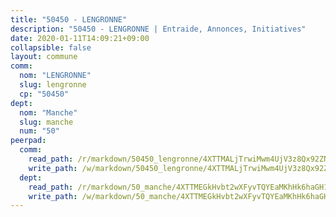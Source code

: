 ```yaml
---
title: "50450 - LENGRONNE"
description: "50450 - LENGRONNE | Entraide, Annonces, Initiatives"
date: 2020-01-11T14:09:21+09:00
collapsible: false
layout: commune
comm:
  nom: "LENGRONNE"
  slug: lengronne
  cp: "50450"
dept:
  nom: "Manche"
  slug: manche
  num: "50"
peerpad:
  comm:
    read_path: /r/markdown/50450_lengronne/4XTTMALjTrwiMwm4UjV3z8Qx92ZNcGcBYHqLPaEQ3G9stPaH1
    write_path: /w/markdown/50450_lengronne/4XTTMALjTrwiMwm4UjV3z8Qx92ZNcGcBYHqLPaEQ3G9stPaH1-K3TgV7WeS5LtpSka4BPLwjPApp53GBP6nWAxHw8mqzviqEWnoQsuFyzBw8zv5DgU6n7kBDFfWxUKbZ71isXSf8U3NCAxMH8Hnicc4WsPvqQ3Dh5JZ721TNmgC9GXHTpJxHBNp2AF
  dept:
    read_path: /r/markdown/50_manche/4XTTMEGkHvbt2wXFyvTQYEaMKhHk6haGH1SzsRNevKgBDTuXr
    write_path: /w/markdown/50_manche/4XTTMEGkHvbt2wXFyvTQYEaMKhHk6haGH1SzsRNevKgBDTuXr-K3TgUSx1rwmRRLqHcTLLdo4dVfTRKvf94KKagmUFPevWSp2f9nuc6fJF25TtLArzK8teuQ5TvuAMqW38N2MYgT18hBoXtjmKX9WuSn2vkujmSJPp3gF4gsuMmfEM8Th4Ap94heFE
---
```


